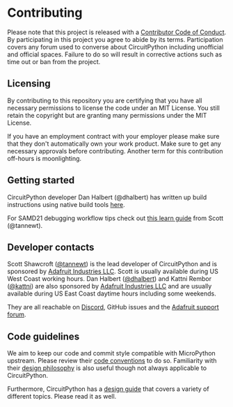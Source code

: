 # Contributing
Please note that this project is released with a
[Contributor Code of Conduct](https://github.com/adafruit/circuitpython/blob/master/CODE_OF_CONDUCT.md).
By participating in this project you agree to abide by its terms. Participation
covers any forum used to converse about CircuitPython including unofficial and official spaces. Failure to do
so will result in corrective actions such as time out or ban from the project.

## Licensing
By contributing to this repository you are certifying that you have all necessary
permissions to license the code under an MIT License. You still retain the
copyright but are granting many permissions under the MIT License.

If you have an employment contract with your employer please make sure that they
don't automatically own your work product. Make sure to get any necessary approvals
before contributing. Another term for this contribution off-hours is moonlighting.

## Getting started
CircuitPython developer Dan Halbert (@dhalbert) has written up build instructions using native build
tools [here](https://learn.adafruit.com/building-circuitpython).

For SAMD21 debugging workflow tips check out [this learn guide](https://learn.adafruit.com/debugging-the-samd21-with-gdb) from Scott (@tannewt).

## Developer contacts
Scott Shawcroft ([@tannewt](https://github.com/tannewt)) is the lead developer of CircuitPython
and is sponsored by [Adafruit Industries LLC](https://adafruit.com). Scott is usually available
during US West Coast working hours. Dan Halbert ([@dhalbert](https://github.com/dhalbert)) and
Kattni Rembor ([@kattni](https://github.com/kattni)) are also sponsored by [Adafruit Industries
 LLC](https://adafruit.com) and are usually available during US East Coast daytime hours including
some weekends.

They are all reachable on [Discord](https://adafru.it/discord), GitHub issues and the [Adafruit
support forum](https://forums.adafruit.com/viewforum.php?f=60).

## Code guidelines
We aim to keep our code and commit style compatible with MicroPython upstream.
Please review their
[code conventions](https://github.com/micropython/micropython/blob/master/CODECONVENTIONS.md) to do so.
Familiarity with their [design philosophy](https://github.com/micropython/micropython/wiki/ContributorGuidelines)
is also useful though not always applicable to CircuitPython.

Furthermore, CircuitPython has a
[design guide](https://circuitpython.readthedocs.io/en/latest/docs/design_guide.html)
that covers a variety of different topics. Please read it as well.
